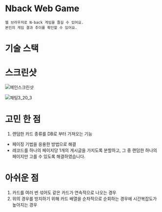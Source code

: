# Nback Web Game

`웹 브라우저로 N-back 게임을 즐길 수 있어요.`  
`본인의 게임 결과 추이를 확인할 수 있어요.`

# 기술 스택


# 스크린샷


![메인스크린샷](https://user-images.githubusercontent.com/63445553/215508111-d8157e61-fa79-468d-8aa3-bbf675a0ea8f.PNG)


![채팅3_20_3](https://user-images.githubusercontent.com/63445553/215512032-e1694360-398b-4bfb-ab74-2ff521b29530.gif)


# 고민 한 점
1. 랜덤한 카드 종류를 DB로 부터 가져오는 기능
+ 페이징 기법을 응용한 방법으로 해결
+ 레코드를 하나의 페이지당 1개의 게시글을 가지도록 분할하고, 그 중 랜덤한 하나의 페이지만 고를 수 있도록 해결하였습니다.


# 아쉬운 점
1. 카드를 여러 번 섞어도 같은 카드가 연속적으로 나오는 경우
2. 위의 경우를 방지하기 위해 카드 배열을 순차적으로 순회하는 경우에 시간복잡도가 높아지는 경우
